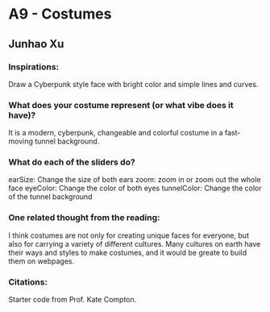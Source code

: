 # A9 - Costumes
## Junhao Xu

### Inspirations:

Draw a Cyberpunk style face with bright color and simple lines and curves.

### What does your costume represent (or what vibe does it have)?

It is a modern, cyberpunk, changeable and colorful costume in a fast-moving tunnel background.

### What do each of the sliders do?

earSize: Change the size of both ears
zoom: zoom in or zoom out the whole face
eyeColor: Change the color of both eyes
tunnelColor: Change the color of the tunnel background


### One related thought from the reading:

I think costumes are not only for creating unique faces for everyone, but also for carrying a variety of different cultures. Many cultures on earth have their ways and styles to make costumes, and it would be greate to build them on webpages.

### Citations:

Starter code from Prof. Kate Compton.